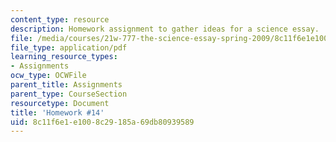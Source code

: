 ```yaml
---
content_type: resource
description: Homework assignment to gather ideas for a science essay.
file: /media/courses/21w-777-the-science-essay-spring-2009/8c11f6e1e1008c29185a69db80939589_MIT21W_777s09_assn12_hw14.pdf
file_type: application/pdf
learning_resource_types:
- Assignments
ocw_type: OCWFile
parent_title: Assignments
parent_type: CourseSection
resourcetype: Document
title: 'Homework #14'
uid: 8c11f6e1-e100-8c29-185a-69db80939589
---
```

